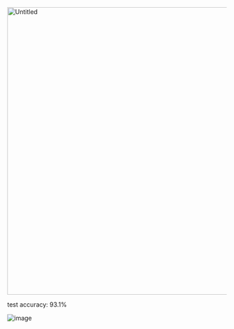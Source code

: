 <img width="660" alt="Untitled" src="https://github.com/heayounchoi/MobileNetV2/assets/118031423/294d7335-8846-4283-91d2-f43c825be651">

test accuracy: 93.1%

![image](https://github.com/heayounchoi/MobileNetV2/assets/118031423/f7b2f2d5-0cc8-436c-aa23-a158193d6cd6)
